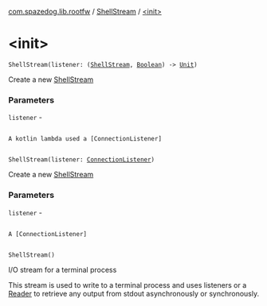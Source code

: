 [com.spazedog.lib.rootfw](../index.md) / [ShellStream](index.md) / [&lt;init&gt;](.)

# &lt;init&gt;

`ShellStream(listener: (`[`ShellStream`](index.md)`, `[`Boolean`](https://kotlinlang.org/api/latest/jvm/stdlib/kotlin/-boolean/index.html)`) -> `[`Unit`](https://kotlinlang.org/api/latest/jvm/stdlib/kotlin/-unit/index.html)`)`

Create a new [ShellStream](index.md)

### Parameters

`listener` -

```

```
    A kotlin lambda used a [ConnectionListener]
```

```

`ShellStream(listener: `[`ConnectionListener`](-interfaces/-connection-listener/index.md)`)`

Create a new [ShellStream](index.md)

### Parameters

`listener` -

```

```
    A [ConnectionListener]
```

```

`ShellStream()`

I/O stream for a terminal process

This stream is used to write to a terminal process and uses
listeners or a [Reader](-reader.md) to retrieve any output from stdout asynchronously or synchronously.

